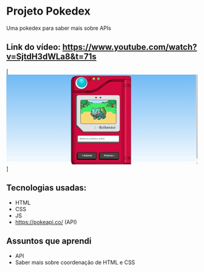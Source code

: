 # Projeto Pokedex

Uma pokedex para saber mais sobre APIs

## Link do vídeo: https://www.youtube.com/watch?v=SjtdH3dWLa8&t=71s

[<img src="images/tela.gif" alt="gif da tela inicial do projeto xyz">]

## Tecnologias usadas:

- HTML
- CSS
- JS
- https://pokeapi.co/ (API)


## Assuntos que aprendi

- API
- Saber mais sobre coordenação de HTML e CSS